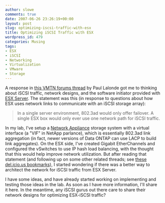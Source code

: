 ```yaml
---
author: slowe
comments: true
date: 2007-06-26 23:26:19+00:00
layout: post
slug: optimizing-iscsi-traffic-with-esx
title: Optimizing iSCSI Traffic with ESX
wordpress_id: 479
categories: Musing
tags:
- ESX
- iSCSI
- Networking
- Virtualization
- VMware
- Storage
---
```


A response in [this VMTN forums thread](http://www.vmware.com/community/message.jspa?messageID=604130) by Paul Lalonde got me to thinking about iSCSI traffic, network designs, and the software initiator provided with [ESX Server](http://www.vmware.com/products/vi/esx/). The statement was this (in response to questions about how ESX uses network links to communicate with an iSCSI storage array):

>In a single server environment, 802.3ad would only offer failover. A single ESX box would only ever use one network path for iSCSI traffic.

In my lab, I've setup a [Network Appliance](http://www.netapp.com/) storage system with a virtual interface (a "VIF" in NetApp parlance), which is essentially 802.3ad link aggregation (in fact, newer versions of Data ONTAP can use LACP to build link aggregates). On the ESX side, I've created Gigabit EtherChannels and configured the vSwitches to use IP hash load balancing, with the thought that this would help improve network utilization. But after reading that statement (and following up on some other related threads; see [these del.icio.us bookmarks](http://del.icio.us/slowe/VMware+iSCSI)), I started wondering if there was a better way to architect the network for iSCSI traffic from ESX Server.

I have some ideas, and have already started working on implementing and testing those ideas in the lab. As soon as I have more information, I'll share it here. In the meantime, any iSCSI gurus out there care to share their network designs for optimizing ESX-iSCSI traffic?
